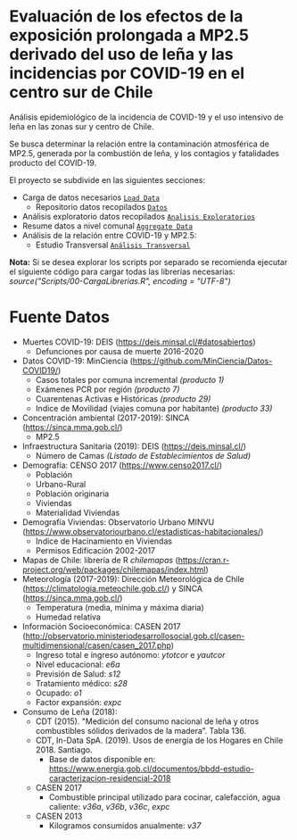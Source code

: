 Evaluación de los efectos de la exposición prolongada a MP2.5 derivado del uso de leña y las incidencias por COVID-19 en el centro sur de Chile
================
Análisis epidemiológico de la incidencia de COVID-19 y el uso intensivo de leña en las zonas sur y centro de Chile.

Se busca determinar la relación entre la contaminación atmosférica de MP2.5, generada por la combustión de leña, y 
los contagios y fatalidades producto del COVID-19.

El proyecto se subdivide en las siguientes secciones:
* Carga de datos necesarios [`Load Data`](https://github.com/pmbusch/Analisis-COVID-MP2.5/tree/master/Scripts/Load_Data)
	* Repositorio datos recopilados [`Datos`](https://github.com/pmbusch/Analisis-COVID-MP2.5/tree/master/Data/Data_Original)
* Análisis exploratorio datos recopilados [`Analisis Exploratorios`](https://github.com/pmbusch/Analisis-COVID-MP2.5/tree/master/Scripts/Analisis_Exploratorios)
* Resume datos a nivel comunal [`Aggregate Data`](https://github.com/pmbusch/Analisis-COVID-MP2.5/tree/master/Scripts/Aggregate_Data)
* Análisis de la relación entre COVID-19 y MP2.5:
	* Estudio Transversal [`Análisis Transversal`](https://github.com/pmbusch/Analisis-COVID-MP2.5/tree/master/Scripts/05-AnalisisTransversal.R)

**Nota:** Si se desea explorar los scripts por separado se recomienda ejecutar el siguiente código para cargar todas las librerías necesarias: *source("Scripts/00-CargaLibrerias.R", encoding = "UTF-8")*

# Fuente Datos
* Muertes COVID-19: DEIS (https://deis.minsal.cl/#datosabiertos)
	* Defunciones por causa de muerte 2016-2020
* Datos COVID-19: MinCiencia (https://github.com/MinCiencia/Datos-COVID19/)
	* Casos totales por comuna incremental *(producto 1)*
	* Exámenes PCR por región *(producto 7)*
	* Cuarentenas Activas e Históricas *(producto 29)*
	* Indice de Movilidad (viajes comuna por habitante) *(producto 33)*
* Concentración ambiental (2017-2019): SINCA (https://sinca.mma.gob.cl/)
	* MP2.5
* Infraestructura Sanitaria (2019): DEIS (https://deis.minsal.cl/)
	* Número de Camas *(Listado de Establecimientos de Salud)*
* Demografía: CENSO 2017 (https://www.censo2017.cl/)
	* Población
	* Urbano-Rural
	* Población originaria
	* Viviendas
	* Materialidad Viviendas
* Demografía Viviendas: Observatorio Urbano MINVU (https://www.observatoriourbano.cl/estadisticas-habitacionales/)
	* Indice de Hacinamiento en Viviendas
	* Permisos Edificación 2002-2017
* Mapas de Chile: librería de R *chilemapas* (https://cran.r-project.org/web/packages/chilemapas/index.html)
* Meteorología (2017-2019): Dirección Meteorológica de Chile (https://climatologia.meteochile.gob.cl/) y SINCA (https://sinca.mma.gob.cl/)
	* Temperatura (media, mínima y máxima diaria)
	* Humedad relativa
* Información Socioeconómica: CASEN 2017 (http://observatorio.ministeriodesarrollosocial.gob.cl/casen-multidimensional/casen/casen_2017.php)
	* Ingreso total e ingreso autónomo: *ytotcor* e *yautcor*
	* Nivel educacional: *e6a* 
	* Previsión de Salud: *s12* 
	* Tratamiento médico: *s28*
	* Ocupado: *o1*
	* Factor expansión: *expc*
* Consumo de Leña (2018): 
	* CDT (2015). "Medición del consumo nacional de leña y otros combustibles sólidos derivados de la madera”. Tabla 136.
	* CDT, In-Data SpA. (2019). Usos de energía de los Hogares en Chile 2018. Santiago.
		* Base de datos disponible en: https://www.energia.gob.cl/documentos/bbdd-estudio-caracterizacion-residencial-2018
	* CASEN 2017
		* Combustible principal utilizado para cocinar, calefacción, agua caliente: *v36a*, *v36b*, *v36c*, *expc*
	* CASEN 2013
		* Kilogramos consumidos anualmente: *v37*
